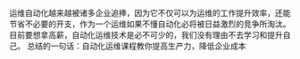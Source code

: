 运维自动化越来越被诸多企业追捧，因为它不仅可以为运维的工作提升效率，还能节省不必要的开支，作为一个运维如果不懂自动化必将被日益激烈的竞争所淘汰。目前要想拿高薪，自动化运维技术是必不可少的，我们没有理由不去学习和提升自己。 总结的一句话：自动化运维课程教你提高生产力，降低企业成本
